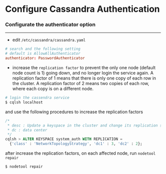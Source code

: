 # Configure Cassandra Authentication

<script type="text/javascript" src="../js/general.js"></script>

### Configurate the authenticator option
---

* edit `/etc/cassandra/cassandra.yaml`

```conf
# search and the following setting
# default is AllowAllAuthenticator
authenticator: PasswordAuthenticator
```

* increase the `replication factor` to prevent the only one node (default node count is 1) going down, and no longer login the service again. A replication factor of 1 means that there is only one copy of each row in the cluster. A replication factor of 2 means two copies of each row, where each copy is on a different node.

```bash
# login the cassendra service
$ cqlsh localhost
```

and use the following procedures to increase the replication factors

```sql
/* 
 * desc : Update a keyspace in the cluster and change its replication strategy options. 
 * dc : data center
 */
cqlsh > ALTER KEYSPACE system_auth WITH REPLICATION =
  {'class' : 'NetworkTopologyStrategy', 'dc1' : 3, 'dc2' : 2};
```

after increase the replication factors, on each affected node, run `nodetool repair`

```bash
$ nodetool repair
```











